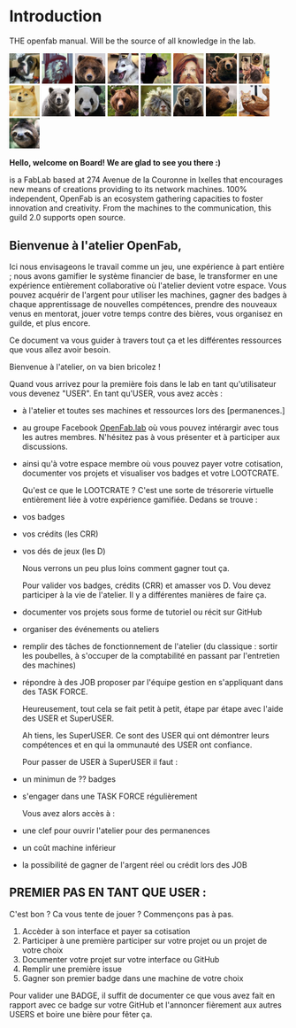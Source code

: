 # Introduction

THE openfab manual. Will be the source of all knowledge in the lab.

<img src="xx-src/memebers/memebers_01.jpg" width="11%"></img> <img src="xx-src/memebers/memebers_02.jpg" width="11%"></img> <img src="xx-src/memebers/memebers_03.jpg" width="11%"></img> <img src="xx-src/memebers/memebers_04.jpg" width="11%"></img> <img src="xx-src/memebers/memebers_05.jpg" width="11%"></img> <img src="xx-src/memebers/memebers_06.jpg" width="11%"></img> <img src="xx-src/memebers/memebers_07.jpg" width="11%"></img> <img src="xx-src/memebers/memebers_08.jpg" width="11%"></img> <img src="xx-src/memebers/memebers_09.jpg" width="11%"></img> <img src="xx-src/memebers/memebers_10.jpg" width="11%"></img> <img src="xx-src/memebers/memebers_11.jpg" width="11%"></img> <img src="xx-src/memebers/memebers_12.jpg" width="11%"></img> <img src="xx-src/memebers/memebers_13.jpg" width="11%"></img> <img src="xx-src/memebers/memebers_14.jpg" width="11%"></img> <img src="xx-src/memebers/memebers_15.jpg" width="11%"></img> <img src="xx-src/memebers/memebers_16.jpg" width="11%"></img> <img src="xx-src/memebers/memebers_17.jpg" width="11%"></img>

**Hello, welcome on Board! We are glad to see you there :\)**

  
is a FabLab based at 274 Avenue de la Couronne in Ixelles that encourages new means of creations providing to its network machines. 100% independent, OpenFab is an ecosystem gathering capacities to foster innovation and creativity. From the machines to the communication, this guild 2.0 supports open source.

## Bienvenue à l'atelier OpenFab,

Ici nous envisageons le travail comme un jeu, une expérience à part entière ; nous avons gamifier le système financier de base, le transformer en une expérience entièrement collaborative où l'atelier devient votre espace. Vous pouvez acquérir de l'argent pour utiliser les machines, gagner des badges à chaque apprentissage de nouvelles compétences, prendre des nouveaux venus en mentorat, jouer votre temps contre des bières, vous organisez en guilde, et plus encore.

Ce document va vous guider à travers tout ça et les différentes ressources que vous allez avoir besoin.

Bienvenue à l'atelier, on va bien bricolez !

Quand vous arrivez pour la première fois dans le lab en tant qu'utilisateur vous devenez "USER". En tant qu'USER, vous avez accès :

* à l'atelier et toutes ses machines et ressources lors des \[permanences.\]
* au groupe Facebook [OpenFab.lab](https://facebook.com/openfab.lab) où vous pouvez intérargir avec tous les autres membres. N'hésitez pas à vous présenter et à participer aux discussions.
* ainsi qu'à votre espace membre où vous pouvez payer votre cotisation, documenter vos projets et visualiser vos badges et votre LOOTCRATE.

  Qu'est ce que le LOOTCRATE ? C'est une sorte de trésorerie virtuelle entièrement liée à votre expérience gamifiée. Dedans se trouve :

* vos badges
* vos crédits \(les CRR\)
* vos dés de jeux \(les D\)

  Nous verrons un peu plus loins comment gagner tout ça.

  Pour valider vos badges, crédits \(CRR\) et amasser vos D. Vou devez participer à la vie de l'atelier. Il y a différentes manières de faire ça.

* documenter vos projets sous forme de tutoriel ou récit sur GitHub
* organiser des événements ou ateliers
* remplir des tâches de fonctionnement de l'atelier \(du classique : sortir les poubelles, à s'occuper de la comptabilité en passant par l'entretien des machines\)
* répondre à des JOB proposer par l'équipe gestion en s'appliquant dans des TASK FORCE.

  Heureusement, tout cela se fait petit à petit, étape par étape avec l'aide des USER et SuperUSER.

  Ah tiens, les SuperUSER. Ce sont des USER qui ont démontrer leurs compétences et en qui la ommunauté des USER ont confiance.

  Pour passer de USER à SuperUSER il faut :

* un minimun de ?? badges
* s'engager dans une TASK FORCE régulièrement

  Vous avez alors accès à :

* une clef pour ouvrir l'atelier pour des permanences
* un coût machine inférieur
* la possibilité de gagner de l'argent réel ou crédit lors des JOB

## PREMIER PAS EN TANT QUE USER :

C'est bon ? Ca vous tente de jouer ? Commençons pas à pas.

1. Accèder à son interface et payer sa cotisation
2. Participer à une première participer sur votre projet ou un projet de votre choix
3. Documenter votre projet sur votre interface ou GitHub
4. Remplir une première issue
5. Gagner son premier badge dans une machine de votre choix

Pour valider une BADGE, il suffit de documenter ce que vous avez fait en rapport avec ce badge sur votre GitHub et l'annoncer fièrement aux autres USERS et boire une bière pour fêter ça.


